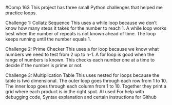 #Comp 163
This project has three small Python challenges that helped me practice loops.

Challenge 1: Collatz Sequence
This uses a while loop because we don’t know how many steps it takes for the number to reach 1. 
A while loop works best when the number of repeats is not known ahead of time. 
The loop keeps running until the number equals 1.

Challenge 2: Prime Checker
This uses a for loop because we know what numbers we need to test from 2 up to n-1. 
A for loop is good when the range of numbers is known. 
This checks each number one at a time to decide if the number is prime or not.

Challenge 3: Multiplication Table
This uses nested for loops because the table is two dimensional. 
The outer loop goes through each row from 1 to 10. 
The inner loop goes through each column from 1 to 10. 
Together they print a grid where each product is in the right spot.
AI used For help with debugging code, Syntax explanation and certain instructions for Github
